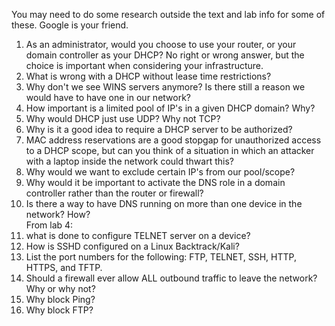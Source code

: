 [//]: # (Created by Chaz Davis on 2020-02-06)
You may need to do some research outside the text and lab info for some of these.  Google is your friend.
1.  As an administrator, would you choose to use your router, or your domain controller as your DHCP?  No right or wrong answer, but the choice is important when considering your infrastructure.  
2.  What is wrong with a DHCP without lease time restrictions?  
3.  Why don't we see WINS servers anymore?  Is there still a reason we would have to have one in our network?
4.  How important is a limited pool of IP's in a given DHCP domain?  Why?
5.  Why would DHCP just use UDP?  Why not TCP?
6.  Why is it a good idea to require a DHCP server to be authorized?
7.  MAC address reservations are a good stopgap for unauthorized access to a DHCP scope, but can you think of a situation in which an attacker with a laptop inside the network could thwart this?
8.  Why would we want to exclude certain IP's from our pool/scope?
9.  Why would it be important to activate the DNS role in a domain controller rather than the router or firewall?
10.  Is there a way to have DNS running on more than one device in the network?  How?  
From lab 4:
11.  what is done to configure TELNET server on a device?
12.  How is SSHD configured on a Linux Backtrack/Kali?
13.  List the port numbers for the following:  FTP, TELNET, SSH, HTTP, HTTPS, and TFTP.
14.  Should a firewall ever allow ALL outbound traffic to leave the network?  Why or why not?  
15.  Why block Ping?
16.  Why block FTP?
